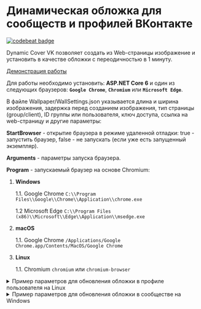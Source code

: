 # Динамическая обложка для сообществ и профилей ВКонтакте

[![codebeat badge](https://codebeat.co/badges/83571851-5ec2-40ed-82b2-9e30c4bd2c71)](https://codebeat.co/projects/github-com-yri066-dynamiccovervk-main)


Dynamic Cover VK позволяет создать из Web-страницы изображение и установить в качестве обложки с переодичностью в 1 минуту.

[Демонстрация работы](https://vk.com/swsusoftwareengineering)


Для работы необходимо установить: **ASP.NET Core 6** и один из следующих браузеров: **`Google Chrome`**, **`Chromium`** или **`Microsoft Edge`**.

В файле Wallpaper/WallSettings.json указывается длина и ширина изображения, задержка перед созданием изображения, тип страницы (group/client), ID группы или пользователя, ключ доступа, ссылка на web-страницу и другие параметры:

**StartBrowser** - открытие браузера в режиме удаленной отладки: true - запустить браузер, false - не запускать (если уже есть запущенный экземпляр).

**Arguments** - параметры запуска браузера.

**Program** - запускаемый браузер на основе Chromium:
1. **Windows**

	1.1. Google Chrome `C:\\Program Files\\Google\\Chrome\\Application\\chrome.exe`
	
	1.2 Microsoft Edge `C:\\Program Files (x86)\\Microsoft\\Edge\\Application\\msedge.exe`
2. **macOS**

	1.1. Google Chrome `/Applications/Google Chrome.app/Contents/MacOS/Google Chrome`
3. **Linux**

	1.1. Chromium `chromium` или `chromium-browser`



<details><summary>Пример параметров для обновления обложки в профиле пользователя на Linux</summary>

```json
{
	"Browser": {
		"Arguments": "--headless=new",
		"StartBrowser": true, 
		"Program": "chromium-browser",
		"Port": 9222,
		"Delay": 10000
	},
	"Width": 1920,
	"Height": 768,
	"Type": "client",
	"VK_ID": "82169748",
	"VK_ACCESS_TOKEN": "vk1.a.ef033c224f574ba43ef033c224f574ba43",
	"WEB_PAGE_URL": "https://example.com"
}
```
</details>


<details><summary>Пример параметров для обновления обложки в сообществе на Windows</summary>

```json
{
	"Browser": {
		"Arguments": "--headless=new --disable-gpu",
		"StartBrowser": true, 
		"Program": "C:\\Program Files (x86)\\Microsoft\\Edge\\Application\\msedge.exe",
		"Port": 9222,
		"Delay": 10000
	},
	"Width": 1920,
	"Height": 768,
	"Type": "group",
	"VK_ID": "152760895",
	"VK_ACCESS_TOKEN": "ad55sjtba43ef033c4ds3fds2fg51c80",
	"WEB_PAGE_URL": "https://example.com"
}
```
</details>
